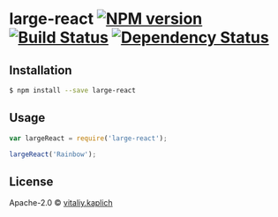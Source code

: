 # large-react [![NPM version][npm-image]][npm-url] [![Build Status][travis-image]][travis-url] [![Dependency Status][daviddm-image]][daviddm-url]
> 

## Installation

```sh
$ npm install --save large-react
```

## Usage

```js
var largeReact = require('large-react');

largeReact('Rainbow');
```
## License

Apache-2.0 © [vitaliy.kaplich]()


[npm-image]: https://badge.fury.io/js/large-react.svg
[npm-url]: https://npmjs.org/package/large-react
[travis-image]: https://travis-ci.org/kaplich/large-react.svg?branch=master
[travis-url]: https://travis-ci.org/kaplich/large-react
[daviddm-image]: https://david-dm.org/kaplich/large-react.svg?theme=shields.io
[daviddm-url]: https://david-dm.org/kaplich/large-react
